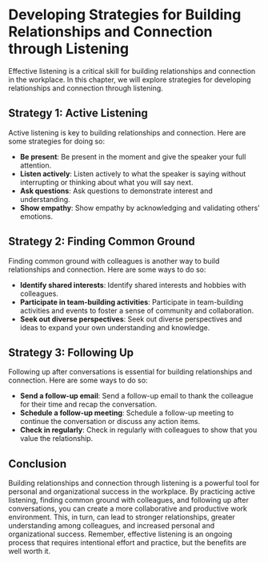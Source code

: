 Developing Strategies for Building Relationships and Connection through Listening
=============================================================================================================================================

Effective listening is a critical skill for building relationships and connection in the workplace. In this chapter, we will explore strategies for developing relationships and connection through listening.

Strategy 1: Active Listening
----------------------------

Active listening is key to building relationships and connection. Here are some strategies for doing so:

* **Be present**: Be present in the moment and give the speaker your full attention.
* **Listen actively**: Listen actively to what the speaker is saying without interrupting or thinking about what you will say next.
* **Ask questions**: Ask questions to demonstrate interest and understanding.
* **Show empathy**: Show empathy by acknowledging and validating others' emotions.

Strategy 2: Finding Common Ground
---------------------------------

Finding common ground with colleagues is another way to build relationships and connection. Here are some ways to do so:

* **Identify shared interests**: Identify shared interests and hobbies with colleagues.
* **Participate in team-building activities**: Participate in team-building activities and events to foster a sense of community and collaboration.
* **Seek out diverse perspectives**: Seek out diverse perspectives and ideas to expand your own understanding and knowledge.

Strategy 3: Following Up
------------------------

Following up after conversations is essential for building relationships and connection. Here are some ways to do so:

* **Send a follow-up email**: Send a follow-up email to thank the colleague for their time and recap the conversation.
* **Schedule a follow-up meeting**: Schedule a follow-up meeting to continue the conversation or discuss any action items.
* **Check in regularly**: Check in regularly with colleagues to show that you value the relationship.

Conclusion
----------

Building relationships and connection through listening is a powerful tool for personal and organizational success in the workplace. By practicing active listening, finding common ground with colleagues, and following up after conversations, you can create a more collaborative and productive work environment. This, in turn, can lead to stronger relationships, greater understanding among colleagues, and increased personal and organizational success. Remember, effective listening is an ongoing process that requires intentional effort and practice, but the benefits are well worth it.
